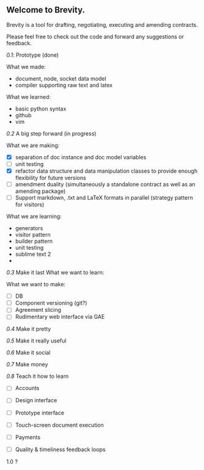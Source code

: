 Welcome to Brevity.
-------------------

Brevity is a tool for drafting, negotiating, executing and amending contracts. 

Please feel free to check out the code and forward any suggestions or feedback. 

_0.1_: Prototype (done)

What we made:

- document, node, socket data model
- compiler supporting raw text and latex

What we learned: 

- basic python syntax
- github
- vim

_0.2_ A big step forward (in progress)

What we are making:

- [x] separation of doc instance and doc model variables
- [ ] unit testing
- [x] refactor data structure and data manipulation classes to provide enough flexibility for future versions
- [ ] amendment duality (simultaneously a standalone contract as well as an amending package)
- [ ] Support markdown, .txt and LaTeX formats in parallel (strategy pattern for visitors)

What we are learning:

- generators
- visitor pattern
- builder pattern
- unit testing
- sublime text 2
- 

_0.3_ Make it last
What we want to learn:

What we want to make:
- [ ] DB
- [ ] Component versioning (git?) 
- [ ] Agreement slicing
- [ ] Rudimentary web interface via GAE

_0.4_ Make it pretty

_0.5_ Make it really useful

_0.6_ Make it social

_0.7_ Make money

_0.8_ Teach it how to learn

- [ ] Accounts
- [ ] Design interface
- [ ] Prototype interface
- [ ] Touch-screen document execution
- [ ] Payments
- [ ] Quality & timeliness feedback loops


1.0 ? 
